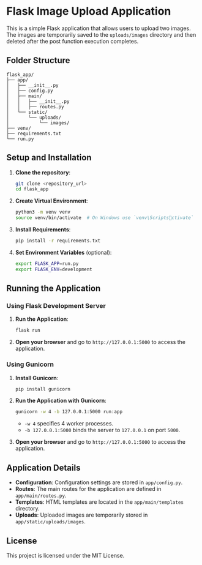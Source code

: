 
# Flask Image Upload Application

This is a simple Flask application that allows users to upload two images. The images are temporarily saved to the `uploads/images` directory and then deleted after the post function execution completes.

## Folder Structure
```
flask_app/
├── app/
│   ├── __init__.py
│   ├── config.py
│   ├── main/
│   │   ├── __init__.py
│   │   ├── routes.py
│   └── static/
│       └── uploads/
│           └── images/
├── venv/
├── requirements.txt
└── run.py
```

## Setup and Installation

1. **Clone the repository**:
   ```bash
   git clone <repository_url>
   cd flask_app
   ```

2. **Create Virtual Environment**:
   ```bash
   python3 -m venv venv
   source venv/bin/activate  # On Windows use `venv\Scriptsctivate`
   ```

3. **Install Requirements**:
   ```bash
   pip install -r requirements.txt
   ```

4. **Set Environment Variables** (optional):
   ```bash
   export FLASK_APP=run.py
   export FLASK_ENV=development
   ```

## Running the Application

### Using Flask Development Server

1. **Run the Application**:
   ```bash
   flask run
   ```

2. **Open your browser** and go to `http://127.0.0.1:5000` to access the application.

### Using Gunicorn

1. **Install Gunicorn**:
   ```bash
   pip install gunicorn
   ```

2. **Run the Application with Gunicorn**:
   ```bash
   gunicorn -w 4 -b 127.0.0.1:5000 run:app
   ```

   - `-w 4` specifies 4 worker processes.
   - `-b 127.0.0.1:5000` binds the server to `127.0.0.1` on port `5000`.

3. **Open your browser** and go to `http://127.0.0.1:5000` to access the application.

## Application Details

- **Configuration**: Configuration settings are stored in `app/config.py`.
- **Routes**: The main routes for the application are defined in `app/main/routes.py`.
- **Templates**: HTML templates are located in the `app/main/templates` directory.
- **Uploads**: Uploaded images are temporarily stored in `app/static/uploads/images`.

## License

This project is licensed under the MIT License.
